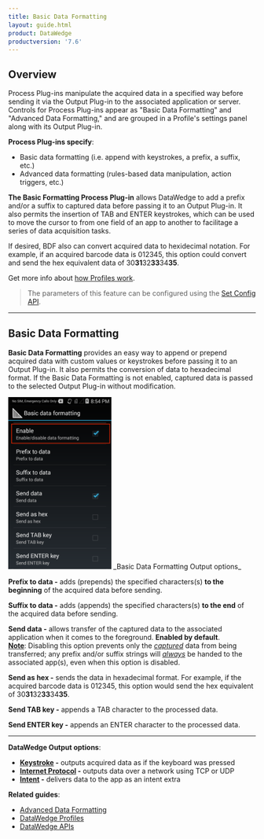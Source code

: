 ```yaml
---
title: Basic Data Formatting
layout: guide.html
product: DataWedge
productversion: '7.6'
---
```


## Overview
Process Plug-ins manipulate the acquired data in a specified way before sending it via the Output Plug-in to the associated application or server. Controls for Process Plug-ins appear as "Basic Data Formatting" and "Advanced Data Formatting," and are grouped in a Profile's settings panel along with its Output Plug-in. 

**Process Plug-ins specify**: 
* Basic data formatting (i.e. append with keystrokes, a prefix, a suffix, etc.)
* Advanced data formatting (rules-based data manipulation, action triggers, etc.)

**The Basic Formatting Process Plug-in** allows DataWedge to add a prefix and/or a suffix to captured data before passing it to an Output Plug-in. It also permits the insertion of TAB and ENTER keystrokes, which can be used to move the cursor to from one field of an app to another to facilitage a series of data acquisition tasks.  

If desired, BDF also can convert acquired data to hexidecimal notation. For example, if an acquired barcode data is 012345, this option could convert and send the hex equivalent data of 30**31**32**33**34**35**. 

Get more info about [how Profiles work](../../overview). 

> The parameters of this feature can be configured using the [Set Config API](../../api/setconfig).

-----

## Basic Data Formatting

**Basic Data Formatting** provides an easy way to append or prepend acquired data with custom values or keystrokes before passing it to an Output Plug-in. It also permits the conversion of data to hexadecimal format. If the Basic Data Formatting is not enabled, captured data is passed to the selected Output Plug-in without modification. 

<img style="height:350px" src="../basic_data_formatting.png"/>
_Basic Data Formatting Output options_
<br>

**Prefix to data -** adds (prepends) the specified characters(s) **to the beginning** of the acquired data before sending.

**Suffix to data -** adds (appends) the specified characters(s) **to the end** of the acquired data before sending.

**Send data -** allows transfer of the captured data to the associated application when it comes to the foreground. **Enabled by default**.<br>**<u>Note</u>**: Disabling this option prevents only the <u>_captured_</u> data from being transferred; any prefix and/or suffix strings will <u>_always_</u> be handed to the associated app(s), even when this option is disabled. 

**Send as hex -** sends the data in hexadecimal format. For example, if the acquired barcode data is 012345, this option would send the hex equivalent of 30**31**32**33**34**35**. 

**Send TAB key -** appends a TAB character to the processed data. 

**Send ENTER key -** appends an ENTER character to the processed data. 

-----

**DataWedge Output options**: 

* **[Keystroke](../../output/keystroke) -** outputs acquired data as if the keyboard was pressed
* **[Internet Protocol](../../output/ip) -** outputs data over a network using TCP or UDP
* **[Intent](../../output/intent) -** delivers data to the app as an intent extra


**Related guides**:
* [Advanced Data Formatting](../adf)
* [DataWedge Profiles](../../profiles)
* [DataWedge APIs](../../api) 
